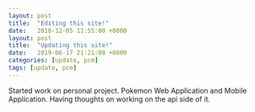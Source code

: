 ```yaml
---
layout: post
title:  "Editing this site!"
date:   2018-12-05 11:55:00 +0800
layout: post
title:  "Updating this site!"
date:   2019-06-17 21:21:00 +0800
categories: [update, pcm]
tags: [update, pcm]
---
```

Started work on personal project. Pokemon Web Application and Mobile Application.
Having thoughts on working on the api side of it.
